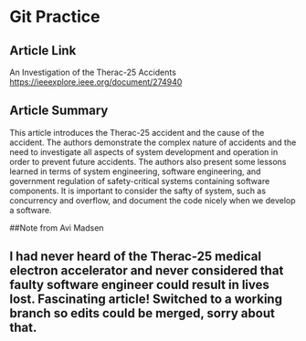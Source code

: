 # Git Practice
## Article Link
An Investigation of the Therac-25 Accidents https://ieeexplore.ieee.org/document/274940

## Article Summary
This article introduces the Therac-25 accident and the cause of the accident. The authors demonstrate the complex nature of accidents and the need to investigate all aspects of system development and operation in order to prevent future accidents. The authors also present some lessons learned in terms of system engineering, software engineering, and government regulation of safety-critical systems containing software components. It is important to consider the safty of system, such as concurrency and overflow, and document the code nicely when we develop a software.

##Note from Avi Madsen
## I had never heard of the Therac-25 medical electron accelerator and never considered that faulty software engineer could result in lives lost. Fascinating article! Switched to a working branch so edits could be merged, sorry about that.
